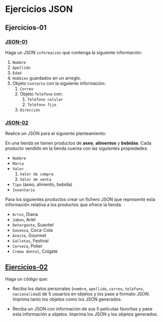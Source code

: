 # Ejercicios JSON

## Ejercicios-01

### [JSON-01](https://github.com/norbeydanilo/web-js/blob/main/json/ejercicios-01.json)

Haga un JSON `información` que contenga la siguiente información:

1. `Nombre`
2. `Apellido`
3. `Edad`
4. `Hobbies` guardados en un arreglo.
5. Objeto `Contacto` con la siguiente información:
    1. `Correo`
    2. Objeto `Teléfono` con:
        1. `Teléfono celular`
        2. `Teléfono fijo`
    3. `Dirección`

### [JSON-02](https://github.com/norbeydanilo/web-js/blob/main/json/ejercicios-01-prod.json)

Realice un JSON para el siguiente planteamiento:

En una tienda se tienen productos de **aseo**, **alimentos** y **bebidas**. Cada producto vendido en la tienda cuenta con las siguientes propiedades:

* `Nombre`
* `Marca`
* `Valor`
    1. `Valor de compra`
    2. `Valor de venta`
* `Tipo` (aseo, alimento, bebida)
* `Inventario`

Para los siguientes productos crear un fichero JSON que represente esta información relativa a los productos que ofrece la tienda.

* `Arroz`, Diana
* `Jabon`, Ariel
* `Detergente`, Suavitel
* `Gaseosa`, Coca-Cola
* `Aceite`, Gourmet
* `Galletas`, Festival
* `Cerveza`, Poker
* `Crema dental`, Colgate

## [Ejercicios-02](https://github.com/norbeydanilo/web-js/blob/main/json/ejercicios-02.json)

Haga un código que:

* Reciba los datos personales (`nombre`, `apellido`, `correo`, `teléfono`, `nacionalidad`) de 5 usuarios en objetos y los pase a formato JSON. Imprima tanto los objetos como los JSON generados.

* Reciba un JSON con información de sus 5 películas favoritas y pase esta información a
objetos. Imprima los JSON y los objetos generados.